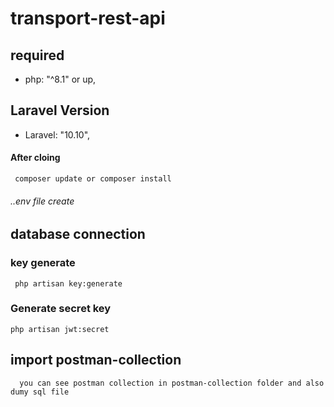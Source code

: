 # transport-rest-api

## required
* php: "^8.1" or up,
## Laravel Version
* Laravel: "10.10",

#### After cloing

```
 composer update or composer install 
```

###### ..env file create 

## database connection

### key generate
```
 php artisan key:generate 
```

### Generate secret key
```
php artisan jwt:secret
```

## import postman-collection 

 ```
   you can see postman collection in postman-collection folder and also dumy sql file 
 ```
